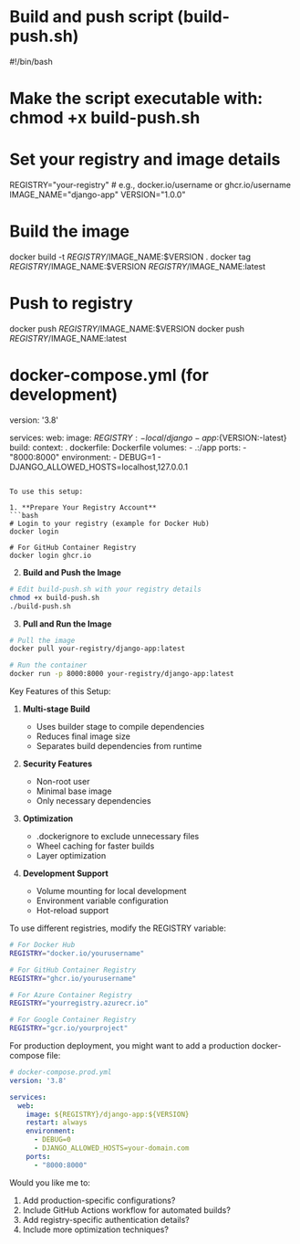 # Build and push script (build-push.sh)
#!/bin/bash
# Make the script executable with: chmod +x build-push.sh

# Set your registry and image details
REGISTRY="your-registry"  # e.g., docker.io/username or ghcr.io/username
IMAGE_NAME="django-app"
VERSION="1.0.0"

# Build the image
docker build -t $REGISTRY/$IMAGE_NAME:$VERSION .
docker tag $REGISTRY/$IMAGE_NAME:$VERSION $REGISTRY/$IMAGE_NAME:latest

# Push to registry
docker push $REGISTRY/$IMAGE_NAME:$VERSION
docker push $REGISTRY/$IMAGE_NAME:latest

# docker-compose.yml (for development)
version: '3.8'

services:
  web:
    image: ${REGISTRY:-local}/django-app:${VERSION:-latest}
    build:
      context: .
      dockerfile: Dockerfile
    volumes:
      - .:/app
    ports:
      - "8000:8000"
    environment:
      - DEBUG=1
      - DJANGO_ALLOWED_HOSTS=localhost,127.0.0.1

```

To use this setup:

1. **Prepare Your Registry Account**
```bash
# Login to your registry (example for Docker Hub)
docker login

# For GitHub Container Registry
docker login ghcr.io
```

2. **Build and Push the Image**
```bash
# Edit build-push.sh with your registry details
chmod +x build-push.sh
./build-push.sh
```

3. **Pull and Run the Image**
```bash
# Pull the image
docker pull your-registry/django-app:latest

# Run the container
docker run -p 8000:8000 your-registry/django-app:latest
```

Key Features of this Setup:

1. **Multi-stage Build**
   - Uses builder stage to compile dependencies
   - Reduces final image size
   - Separates build dependencies from runtime

2. **Security Features**
   - Non-root user
   - Minimal base image
   - Only necessary dependencies

3. **Optimization**
   - .dockerignore to exclude unnecessary files
   - Wheel caching for faster builds
   - Layer optimization

4. **Development Support**
   - Volume mounting for local development
   - Environment variable configuration
   - Hot-reload support

To use different registries, modify the REGISTRY variable:

```bash
# For Docker Hub
REGISTRY="docker.io/yourusername"

# For GitHub Container Registry
REGISTRY="ghcr.io/yourusername"

# For Azure Container Registry
REGISTRY="yourregistry.azurecr.io"

# For Google Container Registry
REGISTRY="gcr.io/yourproject"
```

For production deployment, you might want to add a production docker-compose file:

```yaml
# docker-compose.prod.yml
version: '3.8'

services:
  web:
    image: ${REGISTRY}/django-app:${VERSION}
    restart: always
    environment:
      - DEBUG=0
      - DJANGO_ALLOWED_HOSTS=your-domain.com
    ports:
      - "8000:8000"
```

Would you like me to:
1. Add production-specific configurations?
2. Include GitHub Actions workflow for automated builds?
3. Add registry-specific authentication details?
4. Include more optimization techniques?